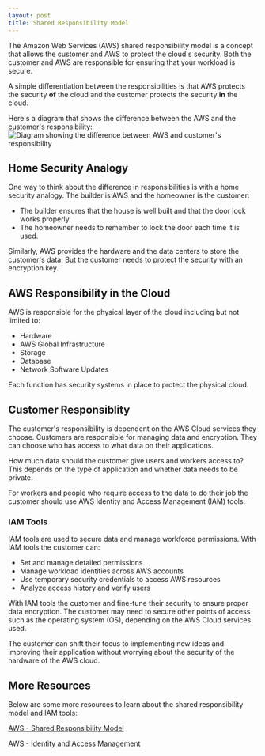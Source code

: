 ```yaml
---
layout: post
title: Shared Responsibility Model
---
```


The Amazon Web Services (AWS) shared responsibility model is a concept that allows the customer and AWS to protect the cloud's security. Both the customer and AWS are responsible for ensuring that your workload is secure. 

A simple differentiation between the responsibilities is that AWS protects the security **of** the cloud and the customer protects the security **in** the cloud.

Here's a diagram that shows the difference between the AWS and the customer's responsibility:
![Diagram showing the difference between AWS and customer's responsibility](https://d1.awsstatic.com/onedam/marketing-channels/website/aws/en_US/product-categories/security-identity-compliance/compliance/approved/images/7a404923-5572-409c-b30e-6d44706bcd89.4ae6daa1c586799e6826be45e73950fc180a0e8c.jpeg)

## Home Security Analogy
One way to think about the difference in responsibilities is with a home security analogy.
The builder is AWS and the homeowner is the customer:
* The builder ensures that the house is well built and that the door lock works properly.
* The homeowner needs to remember to lock the door each time it is used.

Similarly, AWS provides the hardware and the data centers to store the customer's data.
But the customer needs to protect the security with an encryption key.

## AWS Responsibility in the Cloud
AWS is responsible for the physical layer of the cloud including but not limited to:
* Hardware
* AWS Global Infrastructure
* Storage
* Database
* Network Software Updates

Each function has security systems in place to protect the physical cloud.

## Customer Responsiblity
The customer's responsibility is dependent on the AWS Cloud services they choose. 
Customers are responsible for managing data and encryption. They can choose who has access to what data on their applications. 

How much data should the customer give users and workers access to? This depends on the type of application and whether data needs to be private. 

For workers and people who require access to the data to do their job the customer should use AWS Identity and Access Management (IAM) tools.

### IAM Tools
IAM tools are used to secure data and manage workforce permissions. 
With IAM tools the customer can:
* Set and manage detailed permissions
* Manage workload identities across AWS accounts
* Use temporary security credentials to access AWS resources
* Analyze access history and verify users

With IAM tools the customer and fine-tune their security to ensure proper data encryption. The customer may need to secure other points of access such as the operating system (OS), depending on the AWS Cloud services used. 

The customer can shift their focus to implementing new ideas and improving their application without worrying about the security of the hardware of the AWS cloud.

## More Resources
Below are some more resources to learn about the shared responsibility model and IAM tools:

[AWS - Shared Responsibility Model](https://aws.amazon.com/compliance/shared-responsibility-model/)

[AWS - Identity and Access Management](https://aws.amazon.com/iam/)
